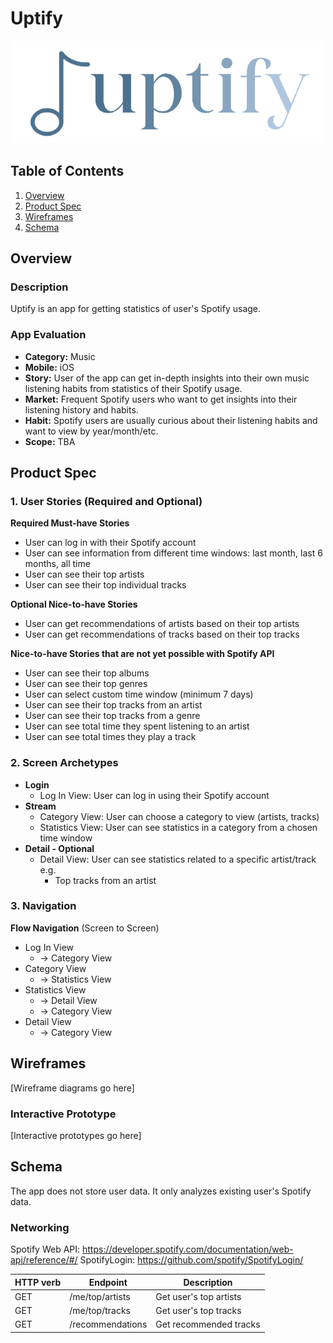 # Uptify
<p align="center"><img src="https://github.com/nhungoc1508/Uptify/blob/main/Assets/Logo.png" width=500/></p>

## Table of Contents
1. [Overview](#Overview)
1. [Product Spec](#Product-Spec)
1. [Wireframes](#Wireframes)
2. [Schema](#Schema)

## Overview
### Description
Uptify is an app for getting statistics of user's Spotify usage.

### App Evaluation
- **Category:** Music
- **Mobile:** iOS
- **Story:** User of the app can get in-depth insights into their own music listening habits from statistics of their Spotify usage.
- **Market:** Frequent Spotify users who want to get insights into their listening history and habits.
- **Habit:** Spotify users are usually curious about their listening habits and want to view by year/month/etc.
- **Scope:** TBA

## Product Spec

### 1. User Stories (Required and Optional)

**Required Must-have Stories**

* User can log in with their Spotify account
* User can see information from different time windows: last month, last 6 months, all time
* User can see their top artists
* User can see their top individual tracks

**Optional Nice-to-have Stories**

* User can get recommendations of artists based on their top artists
* User can get recommendations of tracks based on their top tracks

**Nice-to-have Stories that are not yet possible with Spotify API**

* User can see their top albums
* User can see their top genres
* User can select custom time window (minimum 7 days)
* User can see their top tracks from an artist
* User can see their top tracks from a genre
* User can see total time they spent listening to an artist
* User can see total times they play a track

### 2. Screen Archetypes

* **Login**
   * Log In View: User can log in using their Spotify account
* **Stream**
   * Category View: User can choose a category to view (artists, tracks)
   * Statistics View: User can see statistics in a category from a chosen time window
* **Detail - Optional**
    * Detail View: User can see statistics related to a specific artist/track e.g.
        * Top tracks from an artist

### 3. Navigation

**Flow Navigation** (Screen to Screen)

* Log In View
   * → Category View
* Category View
   * → Statistics View
* Statistics View
    * → Detail View
    * → Category View
* Detail View
    * → Category View

## Wireframes

[Wireframe diagrams go here]

### Interactive Prototype
[Interactive prototypes go here]

## Schema 

The app does not store user data. It only analyzes existing user's Spotify data.

### Networking
Spotify Web API: https://developer.spotify.com/documentation/web-api/reference/#/
SpotifyLogin: https://github.com/spotify/SpotifyLogin/

| HTTP verb | Endpoint | Description |
| - | - | - |
| GET | /me/top/artists | Get user's top artists |
| GET | /me/top/tracks | Get user's top tracks |
| GET | /recommendations | Get recommended tracks |
